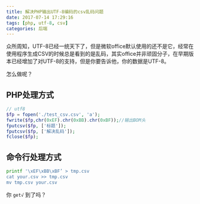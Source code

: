 ```yaml
---
title: 解决PHP输出UTF-8编码的csv乱码问题
date: 2017-07-14 17:29:16
tags: [php, utf-8, csv]
categories: 后端
---
```


众所周知，UTF-8已经一统天下了，但是微软office默认使用的还不是它，经常在使用程序生成CSV的时候总是看到的是乱码，其实office并非顽固分子，在早期版本已经增加了对UTF-8的支持，但是你要告诉他，你的数据是UTF-8。

怎么做呢？

<!--more-->

## PHP处理方式

~~~php
// utf8
$fp = fopen('./test_csv.csv', 'a');
fwrite($fp,chr(0xEF).chr(0xBB).chr(0xBF));//输出BOM头
fputcsv($fp, ['标题']);
fputcsv($fp, ['解决乱码']);
fclose($fp);
~~~

## 命令行处理方式

~~~bash
printf '\xEF\xBB\xBF’ > tmp.csv
cat your.csv >> tmp.csv
mv tmp.csv your.csv
~~~

你 `get√` 到了吗？
